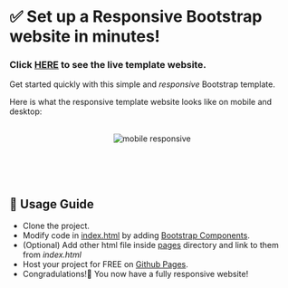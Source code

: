 # ✅ Set up a Responsive Bootstrap website in minutes!

### Click [HERE](https://amirnaghibi.github.io/BootstrapTemplate/) to see the live template website.

Get started quickly with this simple and *responsive* Bootstrap template.

Here is what the responsive template website looks like on mobile and desktop:
<br><br>

<p align="center">
  <img src="https://user-images.githubusercontent.com/20001191/89718551-4b3dda80-d974-11ea-9360-0d0ce4f90063.png" alt="mobile responsive"/>
</p>

<br><br><br>

## 🧭 Usage Guide
- Clone the project.
- Modify code in [index.html](./index.html) by adding [Bootstrap Components](https://getbootstrap.com/docs/4.5/components).
- (Optional) Add other html file inside [pages](./pages) directory and link to them from *index.html*
- Host your project for FREE on [Github Pages](https://pages.github.com/).
- Congradulations!🎉 You now have a fully responsive website!
